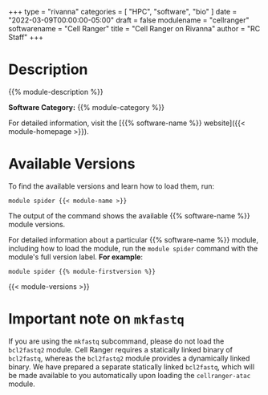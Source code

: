 +++
type = "rivanna"
categories = [
  "HPC",
  "software",
  "bio"
]
date = "2022-03-09T00:00:00-05:00"
draft = false
modulename = "cellranger"
softwarename = "Cell Ranger"
title = "Cell Ranger on Rivanna"
author = "RC Staff"
+++

# Description

{{% module-description %}}

**Software Category:** {{% module-category %}}

For detailed information, visit the [{{% software-name %}} website]({{< module-homepage >}}).

# Available Versions
To find the available versions and learn how to load them, run:

```
module spider {{< module-name >}}
```

The output of the command shows the available {{% software-name %}} module versions.

For detailed information about a particular {{% software-name %}} module, including how to load the module, run the `module spider` command with the module's full version label. __For example__:
```
module spider {{% module-firstversion %}}
```

{{< module-versions >}}

# Important note on `mkfastq`

If you are using the `mkfastq` subcommand, please do not load the `bcl2fastq2` module. Cell Ranger requires a statically linked binary of `bcl2fastq`, whereas the `bcl2fastq2` module provides a dynamically linked binary. We have prepared a separate statically linked `bcl2fastq`, which will be made available to you automatically upon loading the `cellranger-atac` module.
